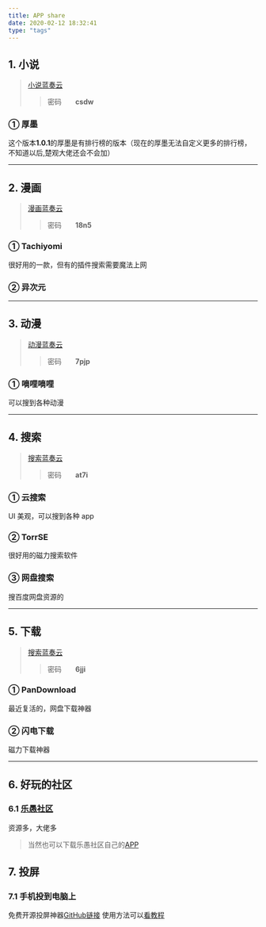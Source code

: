 ```yaml
---
title: APP share
date: 2020-02-12 18:32:41
type: "tags"
---
```



## 1. 小说

> [小说蓝奏云](https://www.lanzous.com/b00z87jid)
>
> > 密码&emsp;&emsp;**csdw**

### ① 厚墨

这个版本**1.0.1**的厚墨是有排行榜的版本（现在的厚墨无法自定义更多的排行榜，不知道以后,楚观大佬还会不会加）

---

## 2. 漫画

> [漫画蓝奏云](https://www.lanzous.com/b00z87jje)
>
> > 密码&emsp;&emsp;**18n5**

### ① Tachiyomi

很好用的一款，但有的插件搜索需要魔法上网

### ② 异次元

---

## 3. 动漫

> [动漫蓝奏云](https://www.lanzous.com/b00z87l3a)
>
> > 密码&emsp;&emsp;**7pjp**

### ① 嘀哩嘀哩

可以搜到各种动漫

---

## 4. 搜索

> [搜索蓝奏云](https://www.lanzous.com/b00z87l5c)
>
> > 密码&emsp;&emsp;**at7i**

### ① 云搜索

UI 美观，可以搜到各种 app

### ② TorrSE

很好用的磁力搜索软件

### ③ 网盘搜索

搜百度网盘资源的

---

## 5. 下载

> [搜索蓝奏云](https://www.lanzous.com/b00z897gb)
>
> > 密码&emsp;&emsp;**6jji**

### ① PanDownload

最近复活的，网盘下载神器

### ② 闪电下载

磁力下载神器

---

## 6. 好玩的社区

### 6.1 [乐愚社区](https://bbs.leyuz.net/)

资源多，大佬多

> 当然也可以下载乐愚社区自己的[APP](https://www.lanzous.com/b527515)

## 7. 投屏

### 7.1 手机投到电脑上
免费开源投屏神器[GitHub链接](https://github.com/Genymobile/scrcpy)
使用方法可以[看教程](https://yq010105.github.io/2020/03/02/scrcpy/)